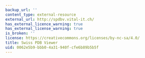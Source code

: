 ```yaml
---
backup_url: ''
content_type: external-resource
external_url: http://spdbv.vital-it.ch/
has_external_licence_warning: true
has_external_license_warning: true
is_broken: ''
license: https://creativecommons.org/licenses/by-nc-sa/4.0/
title: Swiss PDB Viewer
uid: 0062e5b9-bbb0-4a31-940f-cfe6b89b5b5f
---
```

